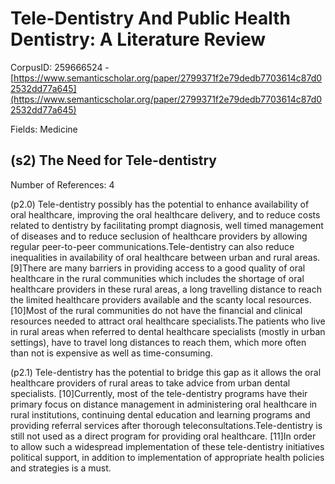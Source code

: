 # Tele-Dentistry And Public Health Dentistry: A Literature Review

CorpusID: 259666524 - [https://www.semanticscholar.org/paper/2799371f2e79dedb7703614c87d02532dd77a645](https://www.semanticscholar.org/paper/2799371f2e79dedb7703614c87d02532dd77a645)

Fields: Medicine

## (s2) The Need for Tele-dentistry
Number of References: 4

(p2.0) Tele-dentistry possibly has the potential to enhance availability of oral healthcare, improving the oral healthcare delivery, and to reduce costs related to dentistry by facilitating prompt diagnosis, well timed management of diseases and to reduce seclusion of healthcare providers by allowing regular peer-to-peer communications.Tele-dentistry can also reduce inequalities in availability of oral healthcare between urban and rural areas. [9]There are many barriers in providing access to a good quality of oral healthcare in the rural communities which includes the shortage of oral healthcare providers in these rural areas, a long travelling distance to reach the limited healthcare providers available and the scanty local resources. [10]Most of the rural communities do not have the financial and clinical resources needed to attract oral healthcare specialists.The patients who live in rural areas when referred to dental healthcare specialists (mostly in urban settings), have to travel long distances to reach them, which more often than not is expensive as well as time-consuming.

(p2.1) Tele-dentistry has the potential to bridge this gap as it allows the oral healthcare providers of rural areas to take advice from urban dental specialists. [10]Currently, most of the tele-dentistry programs have their primary focus on distance management in administering oral healthcare in rural institutions, continuing dental education and learning programs and providing referral services after thorough teleconsultations.Tele-dentistry is still not used as a direct program for providing oral healthcare. [11]In order to allow such a widespread implementation of these tele-dentistry initiatives political support, in addition to implementation of appropriate health policies and strategies is a must.
